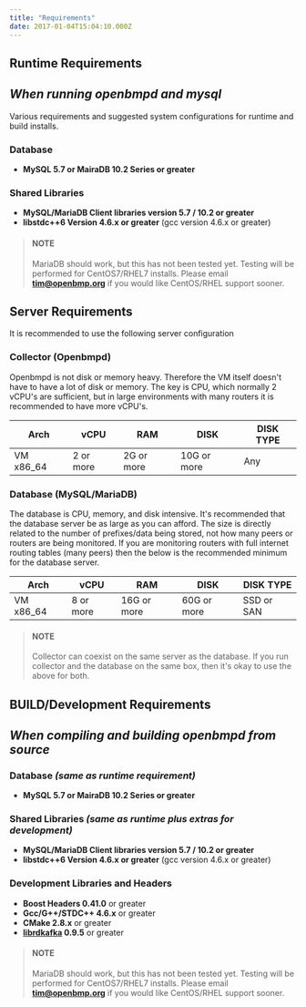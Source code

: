 ```yaml
---
title: "Requirements"
date: 2017-01-04T15:04:10.000Z
---
```


Runtime Requirements 
---------------------
*When running openbmpd and mysql*
-----------------------------------

<!--more-->

Various requirements and suggested system configurations for runtime and build installs. 

### Database

* **MySQL 5.7 or MairaDB 10.2 Series or greater**

### Shared Libraries
* **MySQL/MariaDB Client libraries version 5.7 / 10.2 or greater**
* **libstdc++6 Version 4.6.x or greater**  (gcc version 4.6.x or greater)

> #### NOTE
> MariaDB should work, but this has not been tested yet.  Testing will be performed for CentOS7/RHEL7 installs.
>Please email **tim@openbmp.org** if you would like CentOS/RHEL support sooner.  

Server Requirements
-------------------
It is recommended to use the following server configuration


### Collector (Openbmpd) 
Openbmpd is not disk or memory heavy.  Therefore the VM itself doesn't have to have a lot of disk or memory.  The key is CPU, which normally 2 vCPU's are sufficient, but in large environments with many routers it is recommended to have more vCPU's. 

| Arch      | vCPU      | RAM        | DISK        | DISK TYPE |
| --------- | --------- | ---------- | ----------- | ----------| 
| VM x86_64 | 2 or more | 2G or more | 10G or more | Any       |

### Database (MySQL/MariaDB)
The database is CPU, memory, and disk intensive. It's recommended that the database server be as large as you can afford.  The size is directly related to the number of prefixes/data being stored, not how many peers or routers are being monitored. If you are monitoring routers with full internet routing tables (many peers) then the below is the recommended minimum for the database server. 

| Arch      | vCPU      | RAM         | DISK        | DISK TYPE  |
| --------- | --------- | ----------- | ----------- | -----------| 
| VM x86_64 | 8 or more | 16G or more | 60G or more | SSD or SAN |


> #### NOTE
> Collector can coexist on the same server as the database.  If you run collector and the database on the same box, then it's okay to use the above for both.  



BUILD/Development Requirements 
------------------------------
*When compiling and building openbmpd from source*
-----------------------------------------------------

### Database *(same as runtime requirement)*
* **MySQL 5.7 or MairaDB 10.2 Series or greater**

### Shared Libraries *(same as runtime plus extras for development)*
* **MySQL/MariaDB Client libraries version 5.7 / 10.2 or greater**
* **libstdc++6 Version 4.6.x or greater**  (gcc version 4.6.x or greater)

### Development Libraries and Headers
* **Boost Headers 0.41.0** or greater
* **Gcc/G++/STDC++ 4.6.x** or greater
* **CMake 2.8.x** or greater
* **[librdkafka](https://github.com/edenhill/librdkafka) 0.9.5** or greater

> #### NOTE
> MariaDB should work, but this has not been tested yet.  Testing will be performed for CentOS7/RHEL7 installs.
> Please email **tim@openbmp.org** if you would like CentOS/RHEL support sooner.  

